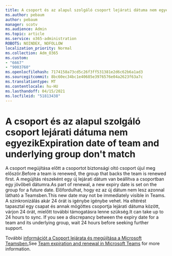 ```yaml
---
title: A csoport és az alapul szolgáló csoport lejárati dátuma nem egyezik
ms.author: pebaum
author: pebaum
manager: scotv
ms.audience: Admin
ms.topic: article
ms.service: o365-administration
ROBOTS: NOINDEX, NOFOLLOW
localization_priority: Normal
ms.collection: Adm_O365
ms.custom:
- "6667"
- "9003760"
ms.openlocfilehash: 7174158a73cd5c26f3ff531381e2d6c62b6a1ad3
ms.sourcegitcommit: 8bc60ec34bc1e40685e3976576e04a2623f63a7c
ms.translationtype: MT
ms.contentlocale: hu-HU
ms.lasthandoff: 04/15/2021
ms.locfileid: "51813438"
---
```

# <a name="expiration-date-of-team-and-underlying-group-dont-match"></a><span data-ttu-id="5d9ac-102">A csoport és az alapul szolgáló csoport lejárati dátuma nem egyezik</span><span class="sxs-lookup"><span data-stu-id="5d9ac-102">Expiration date of team and underlying group don't match</span></span>

<span data-ttu-id="5d9ac-103">A csoport megújítása előtt a csoportot biztonsági oltó csoport újul meg először.</span><span class="sxs-lookup"><span data-stu-id="5d9ac-103">Before a team is renewed, the group that backs the team is renewed first.</span></span> <span data-ttu-id="5d9ac-104">A megújítás részeként egy új lejárati dátum van beállítva a csoportban egy jövőbeli dátumra.</span><span class="sxs-lookup"><span data-stu-id="5d9ac-104">As part of renewal, a new expiry date is set on the group for a future date.</span></span> <span data-ttu-id="5d9ac-105">Előfordulhat, hogy ez az új dátum nem lesz azonnal látható a Teamsben.</span><span class="sxs-lookup"><span data-stu-id="5d9ac-105">This new date may not be immediately visible in Teams.</span></span> <span data-ttu-id="5d9ac-106">A szinkronizálás akár 24 órát is igénybe igénybe vehet. Ha eltérést tapasztal egy csapat és annak mögöttes csoportja lejárati dátuma között, várjon 24 órát, mielőtt további támogatásra lenne szükség.</span><span class="sxs-lookup"><span data-stu-id="5d9ac-106">It can take up to 24 hours to sync. If you see a discrepancy between the expiry date for a team and its underlying group, wait 24 hours before seeking further support.</span></span>  

<span data-ttu-id="5d9ac-107">További [információt a Csoport lejárata és megújítása a Microsoft Teamsben.](https://docs.microsoft.com/microsoftteams/team-expiration-renewal)</span><span class="sxs-lookup"><span data-stu-id="5d9ac-107">See [Team expiration and renewal in Microsoft Teams](https://docs.microsoft.com/microsoftteams/team-expiration-renewal)  for more information.</span></span>
